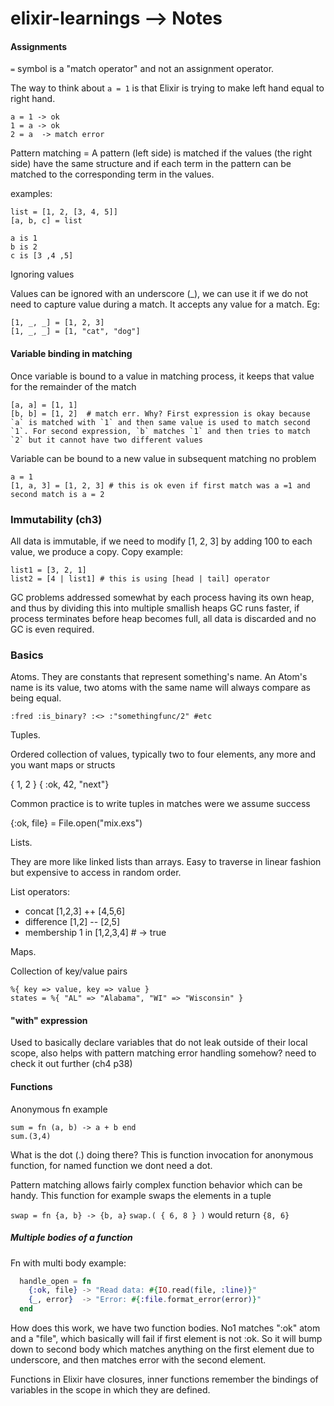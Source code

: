 # elixir-learnings --> Notes

#### Assignments

`=` symbol is a "match operator" and not an assignment operator.

The way to think about `a = 1` is that Elixir is trying to make left hand equal to right hand.

```
a = 1 -> ok
1 = a -> ok
2 = a  -> match error
```

Pattern matching = A pattern (left side) is matched if the values (the right side) have the same structure and if each term in the pattern can be matched to the corresponding term in the values.

examples:

```
list = [1, 2, [3, 4, 5]]
[a, b, c] = list

a is 1
b is 2
c is [3 ,4 ,5]
```

Ignoring values

Values can be ignored with an underscore (\_), we can use it if we do not need to capture value during a match. It accepts any value for a match. Eg:

```
[1, _, _] = [1, 2, 3]
[1, _, _] = [1, "cat", "dog"]
```

#### Variable binding in matching

Once variable is bound to a value in matching process, it keeps that value for the remainder of the match

```
[a, a] = [1, 1]
[b, b] = [1, 2]  # match err. Why? First expression is okay because `a` is matched with `1` and then same value is used to match second `1`. For second expression, `b` matches `1` and then tries to match `2` but it cannot have two different values
```

Variable can be bound to a new value in subsequent matching no problem

```
a = 1
[1, a, 3] = [1, 2, 3] # this is ok even if first match was a =1 and second match is a = 2
```

### Immutability (ch3)

All data is immutable, if we need to modify [1, 2, 3] by adding 100 to each value, we produce a copy. Copy example:

```
list1 = [3, 2, 1]
list2 = [4 | list1] # this is using [head | tail] operator
```

GC problems addressed somewhat by each process having its own heap, and thus by dividing this into multiple smallish heaps GC runs faster, if process terminates before heap becomes full, all data is discarded and no GC is even required.

### Basics

Atoms.
They are constants that represent something's name. An Atom's name is its value, two atoms with the same name will always compare as being equal.

```
:fred :is_binary? :<> :"somethingfunc/2" #etc
```

Tuples.

Ordered collection of values, typically two to four elements, any more and you want maps or structs

{ 1, 2 } { :ok, 42, "next"}

Common practice is to write tuples in matches were we assume success

{:ok, file} = File.open("mix.exs")

Lists.

They are more like linked lists than arrays. Easy to traverse in linear fashion but expensive to access in random order.

List operators:

- concat [1,2,3] ++ [4,5,6]
- difference [1,2] -- [2,5]
- membership 1 in [1,2,3,4] # -> true

Maps.

Collection of key/value pairs

```
%{ key => value, key => value }
states = %{ "AL" => "Alabama", "WI" => "Wisconsin" }
```

#### "with" expression

Used to basically declare variables that do not leak outside of their local scope, also helps with pattern matching error handling somehow? need to check it out further (ch4 p38)

#### Functions

Anonymous fn example

```
sum = fn (a, b) -> a + b end
sum.(3,4)
```

What is the dot (.) doing there? This is function invocation for anonymous function, for named function we dont need a dot.

Pattern matching allows fairly complex function behavior which can be handy. This function for example swaps the elements in a tuple

`swap = fn {a, b} -> {b, a}`
`swap.( { 6, 8 } )` would return `{8, 6}`

##### Multiple bodies of a function

Fn with multi body example:

```elixir
  handle_open = fn
    {:ok, file} -> "Read data: #{IO.read(file, :line)}"
    {_, error}  -> "Error: #{:file.format_error(error)}"
  end
```

How does this work, we have two function bodies. No1 matches ":ok" atom and a "file", which basically will fail if first element is not :ok. So it will bump down to second body which matches anything on the first element due to underscore, and then matches error with the second element.

Functions in Elixir have closures, inner functions remember the bindings of variables in the scope in which they are defined.

